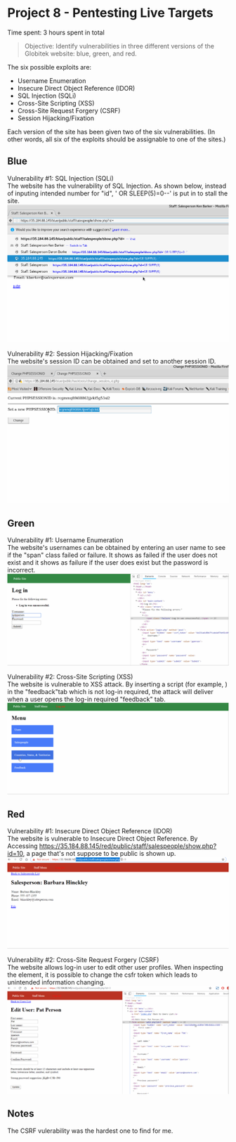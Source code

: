 # Project 8 - Pentesting Live Targets

Time spent: 3 hours spent in total

> Objective: Identify vulnerabilities in three different versions of the Globitek website: blue, green, and red.

The six possible exploits are:
* Username Enumeration
* Insecure Direct Object Reference (IDOR)
* SQL Injection (SQLi)
* Cross-Site Scripting (XSS)
* Cross-Site Request Forgery (CSRF)
* Session Hijacking/Fixation

Each version of the site has been given two of the six vulnerabilities. (In other words, all six of the exploits should be assignable to one of the sites.)

## Blue

Vulnerability #1: SQL Injection (SQLi)  
The website has the vulnerability of SQL Injection. As shown below, instead of inputing intended number for "id", ' OR SLEEP(5)=0--' is put in to stall the site.
![Gif 1](https://github.com/jiayiw6/Week-8-CodePath-Web-Security/blob/master/gif_8_1.gif)

Vulnerability #2: Session Hijacking/Fixation  
The website's session ID can be obtained and set to another session ID.
![Gif 2](https://github.com/jiayiw6/Week-8-CodePath-Web-Security/blob/master/gif_8_2.gif)

## Green

Vulnerability #1: Username Enumeration  
The website's usernames can be obtained by entering an user name to see if the "span" class failed or failure. It shows as failed if the user does not exist and it shows as failure if the user does exist but the password is incorrect. 
![Gif 3](https://github.com/jiayiw6/Week-8-CodePath-Web-Security/blob/master/gif_8_3.gif)

Vulnerability #2: Cross-Site Scripting (XSS)  
The website is vulnerable to XSS attack. By inserting a script (for example, <script>alert(1);</script>) in the "feedback"tab which is not log-in required, the attack will deliver when a user opens the log-in required "feedback" tab. 
![Gif 4](https://github.com/jiayiw6/Week-8-CodePath-Web-Security/blob/master/gif_8_4.gif)

## Red

Vulnerability #1: Insecure Direct Object Reference (IDOR)  
The website is vulnerable to Insecure Direct Object Reference. By Accessing https://35.184.88.145/red/public/staff/salespeople/show.php?id=10, a page that's not suppose to be public is shown up. 
![Gif 5](https://github.com/jiayiw6/Week-8-CodePath-Web-Security/blob/master/gif_8_5.gif)

Vulnerability #2: Cross-Site Request Forgery (CSRF)  
The website allows log-in user to edit other user profiles. When inspecting the element, it is possible to change the csfr token which leads to unintended information changing. 
![Gif 6](https://github.com/jiayiw6/Week-8-CodePath-Web-Security/blob/master/gif_8_6.gif)

## Notes
The CSRF vulerability was the hardest one to find for me. 
